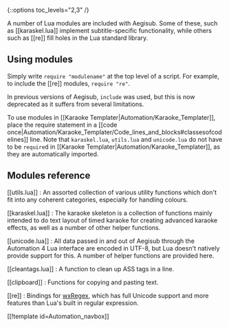 {::options toc_levels="2,3" /}

A number of Lua modules are included with Aegisub. Some of these, such as
[[karaskel.lua]] implement subtitle-specific functionality, while others
such as [[re]] fill holes in the Lua standard library.

## Using modules ##
Simply write `require "modulename"` at the top level of a script. For
example, to include the [[re]] modules, `require "re"`.

In previous versions of Aegisub, `include` was used, but this is now
deprecated as it suffers from several limitations.

To use modules in [[Karaoke Templater|Automation/Karaoke_Templater]],
place the require statement in a [[code
once|Automation/Karaoke_Templater/Code_lines_and_blocks#classesofcodelines]]
line. Note that `karaskel.lua`, `utils.lua` and `unicode.lua` do not have
to be `require`d in [[Karaoke Templater|Automation/Karaoke_Templater]], as
they are automatically imported.

## Modules reference ##

[[utils.lua]]
: An assorted collection of various utility functions which don't fit into
any coherent categories, especially for handling colours.

[[karaskel.lua]]
: The karaoke skeleton is a collection of functions mainly intended to do
text layout of timed karaoke for creating advanced karaoke effects, as well
as a number of other helper functions.

[[unicode.lua]]
: All data passed in and out of Aegisub through the Automation 4 Lua
interface are encoded in UTF-8, but Lua doesn't natively provide support
for this. A number of helper functions are provided here.

[[cleantags.lua]]
: A function to clean up ASS tags in a line.

[[clipboard]]
: Functions for copying and pasting text.

[[re]]
: Bindings for
[wxRegex](http://docs.wxwidgets.org/trunk/overview_resyntax.html), which
has full Unicode support and more features than Lua's built in regular
expression.

[[!template id=Automation_navbox]]
